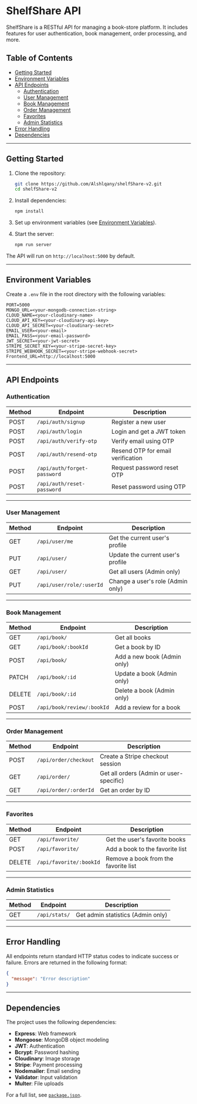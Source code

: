 # ShelfShare API

ShelfShare is a RESTful API for managing a book-store platform. It includes features for user authentication, book management, order processing, and more.

## Table of Contents

- [Getting Started](#getting-started)
- [Environment Variables](#environment-variables)
- [API Endpoints](#api-endpoints)
  - [Authentication](#authentication)
  - [User Management](#user-management)
  - [Book Management](#book-management)
  - [Order Management](#order-management)
  - [Favorites](#favorites)
  - [Admin Statistics](#admin-statistics)
- [Error Handling](#error-handling)
- [Dependencies](#dependencies)

---

## Getting Started

1. Clone the repository:

   ```bash
   git clone https://github.com/Alshlqany/shelfShare-v2.git
   cd shelfShare-v2
   ```

2. Install dependencies:

   ```bash
   npm install
   ```

3. Set up environment variables (see [Environment Variables](#environment-variables)).

4. Start the server:
   ```bash
   npm run server
   ```

The API will run on `http://localhost:5000` by default.

---

## Environment Variables

Create a `.env` file in the root directory with the following variables:

```env
PORT=5000
MONGO_URL=<your-mongodb-connection-string>
CLOUD_NAME=<your-cloudinary-name>
CLOUD_API_KEY=<your-cloudinary-api-key>
CLOUD_API_SECRET=<your-cloudinary-secret>
EMAIL_USER=<your-email>
EMAIL_PASS=<your-email-password>
JWT_SECRET=<your-jwt-secret>
STRIPE_SECRET_KEY=<your-stripe-secret-key>
STRIPE_WEBHOOK_SECRET=<your-stripe-webhook-secret>
Frontend_URL=http://localhost:5000
```

---

## API Endpoints

### Authentication

| Method | Endpoint                    | Description                       |
| ------ | --------------------------- | --------------------------------- |
| POST   | `/api/auth/signup`          | Register a new user               |
| POST   | `/api/auth/login`           | Login and get a JWT token         |
| POST   | `/api/auth/verify-otp`      | Verify email using OTP            |
| POST   | `/api/auth/resend-otp`      | Resend OTP for email verification |
| POST   | `/api/auth/forget-password` | Request password reset OTP        |
| POST   | `/api/auth/reset-password`  | Reset password using OTP          |

---

### User Management

| Method | Endpoint                 | Description                       |
| ------ | ------------------------ | --------------------------------- |
| GET    | `/api/user/me`           | Get the current user's profile    |
| PUT    | `/api/user/`             | Update the current user's profile |
| GET    | `/api/user/`             | Get all users (Admin only)        |
| PUT    | `/api/user/role/:userId` | Change a user's role (Admin only) |

---

### Book Management

| Method | Endpoint                   | Description                 |
| ------ | -------------------------- | --------------------------- |
| GET    | `/api/book/`               | Get all books               |
| GET    | `/api/book/:bookId`        | Get a book by ID            |
| POST   | `/api/book/`               | Add a new book (Admin only) |
| PATCH  | `/api/book/:id`            | Update a book (Admin only)  |
| DELETE | `/api/book/:id`            | Delete a book (Admin only)  |
| POST   | `/api/book/review/:bookId` | Add a review for a book     |

---

### Order Management

| Method | Endpoint              | Description                             |
| ------ | --------------------- | --------------------------------------- |
| POST   | `/api/order/checkout` | Create a Stripe checkout session        |
| GET    | `/api/order/`         | Get all orders (Admin or user-specific) |
| GET    | `/api/order/:orderId` | Get an order by ID                      |

---

### Favorites

| Method | Endpoint                | Description                          |
| ------ | ----------------------- | ------------------------------------ |
| GET    | `/api/favorite/`        | Get the user's favorite books        |
| POST   | `/api/favorite/`        | Add a book to the favorite list      |
| DELETE | `/api/favorite/:bookId` | Remove a book from the favorite list |

---

### Admin Statistics

| Method | Endpoint      | Description                       |
| ------ | ------------- | --------------------------------- |
| GET    | `/api/stats/` | Get admin statistics (Admin only) |

---

## Error Handling

All endpoints return standard HTTP status codes to indicate success or failure. Errors are returned in the following format:

```json
{
  "message": "Error description"
}
```

---

## Dependencies

The project uses the following dependencies:

- **Express**: Web framework
- **Mongoose**: MongoDB object modeling
- **JWT**: Authentication
- **Bcrypt**: Password hashing
- **Cloudinary**: Image storage
- **Stripe**: Payment processing
- **Nodemailer**: Email sending
- **Validator**: Input validation
- **Multer**: File uploads

For a full list, see [`package.json`](./package.json).
